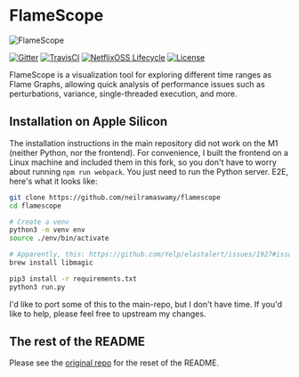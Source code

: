# FlameScope

![FlameScope](docs/screenshot-flamescope-02-annotated.png)

[![Gitter](https://badges.gitter.im/gitterHQ/gitter.svg)](https://gitter.im/flamescope)
[![TravisCI](https://travis-ci.com/Netflix/flamescope.svg)](https://travis-ci.com/Netflix/flamescope)
[![NetflixOSS Lifecycle](https://img.shields.io/osslifecycle/Netflix/flamescope.svg)]()
[![License](https://img.shields.io/github/license/Netflix/flamescope.svg)](http://www.apache.org/licenses/LICENSE-2.0)

FlameScope is a visualization tool for exploring different time ranges as Flame Graphs, allowing quick analysis of performance issues such as perturbations, variance, single-threaded execution, and more.

## Installation on Apple Silicon

The installation instructions in the main repository did not work on the M1 (neither Python, nor the frontend). For convenience, I built the frontend on a Linux machine and included them in this fork, so you don't have to worry about running `npm run webpack`. You just need to run the Python server. E2E, here's what it looks like:

```bash
git clone https://github.com/neilramaswamy/flamescope
cd flamescope

# Create a venv
python3 -m venv env
source ./env/bin/activate

# Apparently, this: https://github.com/Yelp/elastalert/issues/1927#issuecomment-549142662
brew install libmagic

pip3 install -r requirements.txt
python3 run.py
```

I'd like to port some of this to the main-repo, but I don't have time. If you'd like to help, please feel free to upstream my changes.


## The rest of the README

Please see the [original repo](https://github.com/Netflix/flamescope) for the reset of the README.

